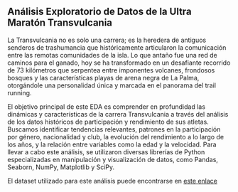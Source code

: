 ## **Análisis Exploratorio de Datos de la Ultra Maratón Transvulcania**

La Transvulcania no es solo una carrera; es la heredera de antiguos senderos de trashumancia que históricamente articularon la comunicación entre las remotas comunidades de la isla. Lo que antaño fue una red de caminos para el ganado, hoy se ha transformado en un desafiante recorrido de 73 kilómetros que serpentea entre imponentes volcanes, frondosos bosques y las características playas de arena negra de La Palma, otorgándole una personalidad única y marcada en el panorama del trail running.

El objetivo principal de este EDA es comprender en profundidad las dinámicas y características de la carrera Transvulcania a través del análisis de los datos históricos de participación y rendimiento de sus atletas. Buscamos identificar tendencias relevantes, patrones en la participación por género, nacionalidad y club, la evolución del rendimiento a lo largo de los años, y la relación entre variables como la edad y la velocidad. Para llevar a cabo este análisis, se utilizaron diversas librerías de Python especializadas en manipulación y visualización de datos, como Pandas, Seaborn, NumPy, Matplotlib y SciPy.

El dataset utilizado para este análisis puede encontrarse en [este enlace](https://www.kaggle.com/datasets/aiaiaidavid/the-big-dataset-of-ultra-marathon-running)
